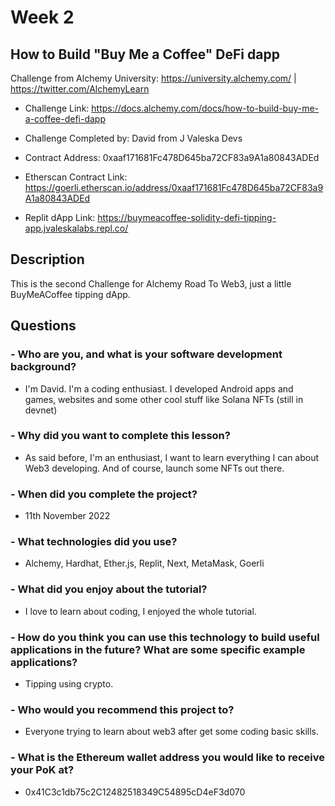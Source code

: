 # Week 2
## How to Build "Buy Me a Coffee" DeFi dapp

Challenge from Alchemy University: https://university.alchemy.com/ | https://twitter.com/AlchemyLearn

- Challenge Link: https://docs.alchemy.com/docs/how-to-build-buy-me-a-coffee-defi-dapp

- Challenge Completed by: David from J Valeska Devs

- Contract Address: 0xaaf171681Fc478D645ba72CF83a9A1a80843ADEd

- Etherscan Contract Link: https://goerli.etherscan.io/address/0xaaf171681Fc478D645ba72CF83a9A1a80843ADEd

- Replit dApp Link: https://buymeacoffee-solidity-defi-tipping-app.jvaleskalabs.repl.co/


## Description

This is the second Challenge for Alchemy Road To Web3, just a little BuyMeACoffee tipping dApp.

## Questions

### - Who are you, and what is your software development background?
- I'm David. I'm a coding enthusiast. I developed Android apps and games, websites and some other cool stuff like Solana NFTs (still in devnet)

### - Why did you want to complete this lesson?
- As said before, I'm an enthusiast, I want to learn everything I can about Web3 developing. And of course, launch some NFTs out there.

### - When did you complete the project?
- 11th November 2022

### - What technologies did you use?
- Alchemy, Hardhat, Ether.js, Replit, Next, MetaMask, Goerli

### - What did you enjoy about the tutorial?
- I love to learn about coding, I enjoyed the whole tutorial.

### - How do you think you can use this technology to build useful applications in the future? What are some specific example applications?
- Tipping using crypto.

### - Who would you recommend this project to?
- Everyone trying to learn about web3 after get some coding basic skills.

### - What is the Ethereum wallet address you would like to receive your PoK at?
- 0x41C3c1db75c2C12482518349C54895cD4eF3d070






